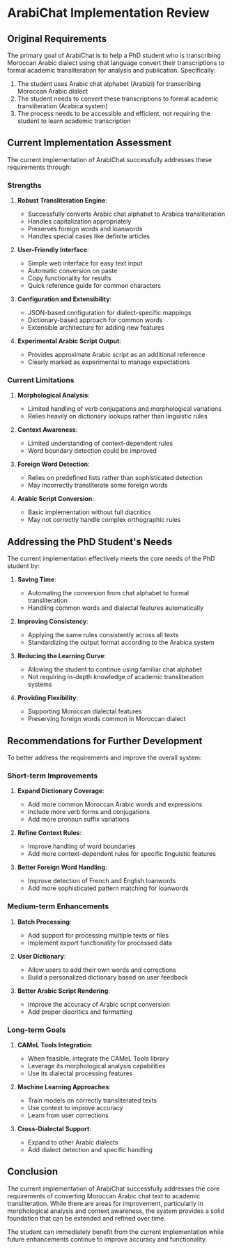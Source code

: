 # ArabiChat Implementation Review

## Original Requirements

The primary goal of ArabiChat is to help a PhD student who is transcribing Moroccan Arabic dialect using chat language convert their transcriptions to formal academic transliteration for analysis and publication. Specifically:

1. The student uses Arabic chat alphabet (Arabizi) for transcribing Moroccan Arabic dialect
2. The student needs to convert these transcriptions to formal academic transliteration (Arabica system)
3. The process needs to be accessible and efficient, not requiring the student to learn academic transcription

## Current Implementation Assessment

The current implementation of ArabiChat successfully addresses these requirements through:

### Strengths

1. **Robust Transliteration Engine**:
   - Successfully converts Arabic chat alphabet to Arabica transliteration
   - Handles capitalization appropriately
   - Preserves foreign words and loanwords
   - Handles special cases like definite articles

2. **User-Friendly Interface**:
   - Simple web interface for easy text input
   - Automatic conversion on paste
   - Copy functionality for results
   - Quick reference guide for common characters

3. **Configuration and Extensibility**:
   - JSON-based configuration for dialect-specific mappings
   - Dictionary-based approach for common words
   - Extensible architecture for adding new features

4. **Experimental Arabic Script Output**:
   - Provides approximate Arabic script as an additional reference
   - Clearly marked as experimental to manage expectations

### Current Limitations

1. **Morphological Analysis**:
   - Limited handling of verb conjugations and morphological variations
   - Relies heavily on dictionary lookups rather than linguistic rules

2. **Context Awareness**:
   - Limited understanding of context-dependent rules
   - Word boundary detection could be improved

3. **Foreign Word Detection**:
   - Relies on predefined lists rather than sophisticated detection
   - May incorrectly transliterate some foreign words

4. **Arabic Script Conversion**:
   - Basic implementation without full diacritics
   - May not correctly handle complex orthographic rules

## Addressing the PhD Student's Needs

The current implementation effectively meets the core needs of the PhD student by:

1. **Saving Time**:
   - Automating the conversion from chat alphabet to formal transliteration
   - Handling common words and dialectal features automatically

2. **Improving Consistency**:
   - Applying the same rules consistently across all texts
   - Standardizing the output format according to the Arabica system

3. **Reducing the Learning Curve**:
   - Allowing the student to continue using familiar chat alphabet
   - Not requiring in-depth knowledge of academic transliteration systems

4. **Providing Flexibility**:
   - Supporting Moroccan dialectal features
   - Preserving foreign words common in Moroccan dialect

## Recommendations for Further Development

To better address the requirements and improve the overall system:

### Short-term Improvements

1. **Expand Dictionary Coverage**:
   - Add more common Moroccan Arabic words and expressions
   - Include more verb forms and conjugations
   - Add more pronoun suffix variations

2. **Refine Context Rules**:
   - Improve handling of word boundaries
   - Add more context-dependent rules for specific linguistic features

3. **Better Foreign Word Handling**:
   - Improve detection of French and English loanwords
   - Add more sophisticated pattern matching for loanwords

### Medium-term Enhancements

1. **Batch Processing**:
   - Add support for processing multiple texts or files
   - Implement export functionality for processed data

2. **User Dictionary**:
   - Allow users to add their own words and corrections
   - Build a personalized dictionary based on user feedback

3. **Better Arabic Script Rendering**:
   - Improve the accuracy of Arabic script conversion
   - Add proper diacritics and formatting

### Long-term Goals

1. **CAMeL Tools Integration**:
   - When feasible, integrate the CAMeL Tools library
   - Leverage its morphological analysis capabilities
   - Use its dialectal processing features

2. **Machine Learning Approaches**:
   - Train models on correctly transliterated texts
   - Use context to improve accuracy
   - Learn from user corrections

3. **Cross-Dialectal Support**:
   - Expand to other Arabic dialects
   - Add dialect detection and specific handling

## Conclusion

The current implementation of ArabiChat successfully addresses the core requirements of converting Moroccan Arabic chat text to academic transliteration. While there are areas for improvement, particularly in morphological analysis and context awareness, the system provides a solid foundation that can be extended and refined over time.

The student can immediately benefit from the current implementation while future enhancements continue to improve accuracy and functionality.
